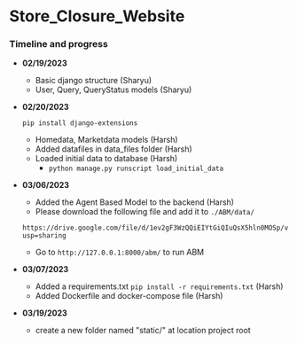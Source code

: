 # Store_Closure_Website
### Timeline and progress

- **02/19/2023**
    * Basic django structure (Sharyu)
    * User, Query, QueryStatus models (Sharyu)

- **02/20/2023**

    ```pip install django-extensions```
    * Homedata, Marketdata models (Harsh)
    * Added datafiles in data_files folder (Harsh)
    * Loaded initial data to database (Harsh)
        +  ```python manage.py runscript load_initial_data```

- **03/06/2023**
    
    * Added the Agent Based Model to the backend (Harsh)
    * Please download the following file and add it to ``` ./ABM/data/ ```
    ```
    https://drive.google.com/file/d/1ev2gF3WzQQiEIYtGiQIuQsX5hln0MOSp/view?usp=sharing
    ```
    * Go to ```http://127.0.0.1:8000/abm/``` to run ABM

- **03/07/2023**
    * Added a requirements.txt  ```pip install -r requirements.txt``` (Harsh)
    * Added Dockerfile and docker-compose file (Harsh)

- **03/19/2023**
    * create a new folder named "static/" at location project root 
